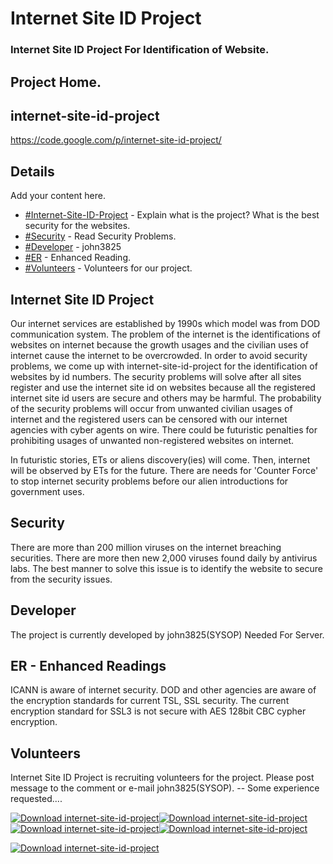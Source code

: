 # Internet Site ID Project #

### Internet Site ID Project For Identification of Website. ###


## Project Home. ##



## internet-site-id-project ##
https://code.google.com/p/internet-site-id-project/


## Details ##
Add your content here.
  * [#Internet-Site-ID-Project](#Internet-Site-ID-Project.md) - Explain what is the project? What is the best security for the websites.
  * [#Security](#Security.md) - Read Security Problems.
  * [#Developer](#Developer.md) - john3825
  * [#ER](#ER.md) - Enhanced Reading.
  * [#Volunteers](#Volunteers.md) - Volunteers for our project.



## Internet Site ID Project ##
Our internet services are established by 1990s which model was from DOD communication system. The problem of the internet is the identifications of websites on internet because the growth usages and the civilian uses of internet cause the internet to be overcrowded. In order to avoid security problems, we come up with internet-site-id-project for the identification of websites by id numbers. The security problems will solve after all sites register and use the internet site id on websites because all the registered internet site id users are secure and others may be harmful. The probability of the security problems will occur from unwanted civilian usages of internet and the registered users can be censored with our internet agencies with cyber agents on wire.
There could be futuristic penalties for prohibiting usages of unwanted non-registered websites on internet.

In futuristic stories, ETs or aliens discovery(ies) will come. Then, internet will be observed by ETs for the future. There are needs for 'Counter Force' to stop internet security problems before our alien introductions for government uses.

## Security ##
There are more than 200 million viruses on the internet breaching securities.
There are more then new 2,000 viruses found daily by antivirus labs.
The best manner to solve this issue is to identify the website to secure from the security issues.


## Developer ##
The project is currently developed by john3825(SYSOP)
Needed For Server.

## ER - Enhanced Readings ##
ICANN is aware of internet security. DOD and other agencies are aware of the encryption standards for current TSL, SSL security. The current encryption standard for SSL3 is not secure with AES 128bit CBC cypher encryption.

## Volunteers ##
Internet Site ID Project is recruiting volunteers for the project. Please post message to the comment or e-mail john3825(SYSOP). -- Some experience requested....

[![Download internet-site-id-project](https://img.shields.io/badge/GitHub_InteretSiteIDProject-Project-green.svg)](https://github.com/john3825/internet-site-id-project/)[![Download internet-site-id-project](https://img.shields.io/badge/GitHub_InteretSiteIDProject-Home-blue.svg)](https://john3825.github.io/internet-site-id-project/)[![Download internet-site-id-project](https://img.shields.io/badge/GitHub_Download.tar.gz-OPEN-green.svg)](https://github.com/john3825/internet-site-id-project/tarball/master)[![Download internet-site-id-project](https://img.shields.io/badge/GitHub_Download.zip-OPEN-green.svg)](https://github.com/john3825/internet-site-id-project/zipball/master)

[![Download internet-site-id-project](https://a.fsdn.com/con/app/sf-download-button)](https://sourceforge.net/projects/internet-site-id-project/files/latest/download)

